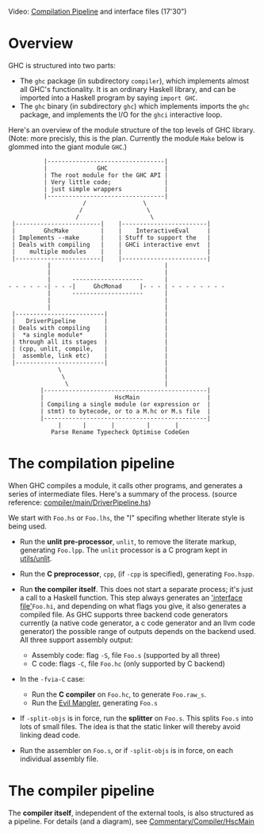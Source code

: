 
Video: [ Compilation Pipeline](http://video.google.com/videoplay?docid=-4326420154219711812) and interface files (17'30")

# Overview


GHC is structured into two parts:

- The `ghc` package (in subdirectory `compiler`), which implements almost all GHC's functionality. It is an ordinary Haskell library, and can be imported into a Haskell program by saying `import GHC`.
- The `ghc` binary (in subdirectory `ghc`) which implements imports the `ghc` package, and implements the I/O for the `ghci` interactive loop.


Here's an overview of the module structure of the top levels of GHC library.   (Note: more precisly, this is the plan. Currently the module `Make` below is glommed into the giant module `GHC`.)

```wiki
          |---------------------------------|
          |              GHC                |
          | The root module for the GHC API |
          | Very little code;               |
          | just simple wrappers            |
          |---------------------------------|
                     /                \
                    /                  \
                   /                    \
 |------------------------|    |------------------------|
 |        GhcMake         |    |    InteractiveEval     |
 | Implements --make      |    | Stuff to support the   |
 | Deals with compiling   |    | GHCi interactive envt  |
 |    multiple modules    |    |                        |
 |------------------------|    |------------------------|
           |                                |
           |                                |
           |      --------------------      |
- - - - - -| - - -|     GhcMonad     |- - - | - - - - - - - -
           |      --------------------      |
           |                                |
           |                                |
 |-------------------------|                |
 |   DriverPipeline        |                |
 | Deals with compiling    |                |
 |  *a single module*      |                |
 | through all its stages  |                |
 | (cpp, unlit, compile,   |                |
 |  assemble, link etc)    |                |
 |-------------------------|                |
              \                             |
               \                            |
                \                           |  
         |----------------------------------------------|
         |                    HscMain                   |
         | Compiling a single module (or expression or  |
         | stmt) to bytecode, or to a M.hc or M.s file  |
         |----------------------------------------------|
              |      |       |         |       |
            Parse Rename Typecheck Optimise CodeGen
```

# The compilation pipeline


When GHC compiles a module, it calls other programs, and generates a series of intermediate files.  Here's a summary of the process.
(source reference: [compiler/main/DriverPipeline.hs](/trac/ghc/browser/ghc/compiler/main/DriverPipeline.hs))


We start with `Foo.hs` or `Foo.lhs`, the "l" specifing whether literate style is being used.

- Run the **unlit pre-processor**, `unlit`, to remove the literate markup, generating `Foo.lpp`.  The `unlit` processor is a C program kept in [utils/unlit](/trac/ghc/browser/ghc/utils/unlit).

- Run the **C preprocessor**, `cpp`, (if `-cpp` is specified), generating `Foo.hspp`.

- Run **the compiler itself**. This does not start a separate process; it's just a call to a Haskell function.  This step always generates an ['interface file'](commentary/compiler/iface-files)`Foo.hi`, and depending on what flags you give, it also generates a compiled file. As GHC supports three backend code generators currently (a native code generator, a c code generator and an llvm code generator) the possible range of outputs depends on the backend used. All three support assembly output:

  - Assembly code: flag `-S`, file `Foo.s` (supported by all three)
  - C code: flags `-C`, file `Foo.hc` (only supported by C backend)

- In the `-fvia-C` case:

  - Run the **C compiler** on `Foo.hc`, to generate `Foo.raw_s`.
  - Run the [Evil Mangler](commentary/evil-mangler), generating `Foo.s`

- If `-split-objs` is in force, run the **splitter** on `Foo.s`.  This splits `Foo.s` into lots of small files.  The idea is that the static linker will thereby avoid linking dead code.

- Run the assembler on `Foo.s`, or if `-split-objs` is in force, on each individual assembly file.

# The compiler pipeline


The **compiler itself**, independent of the external tools, is also structured as a pipeline.  For details (and a diagram), see [Commentary/Compiler/HscMain](commentary/compiler/hsc-main)
